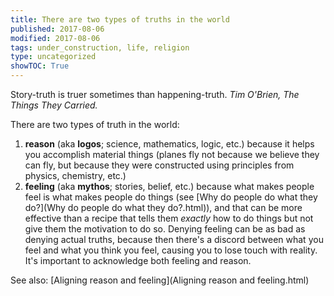 ```yaml
---
title: There are two types of truths in the world
published: 2017-08-06
modified: 2017-08-06
tags: under_construction, life, religion
type: uncategorized
showTOC: True
---
```




Story-truth is truer sometimes than happening-truth. *Tim O'Brien, The Things They Carried.*

There are two types of truth in the world:
1. **reason** (aka **logos**; science, mathematics, logic, etc.) because it helps you accomplish material things (planes fly not because we believe they can fly, but because they were constructed using principles from physics, chemistry, etc.)
1. **feeling** (aka **mythos**; stories, belief, etc.) because what makes people feel is what makes people do things (see [Why do people do what they do?](Why do people do what they do?.html)), and that can be more effective than a recipe that tells them *exactly* how to do things but not give them the motivation to do so. 
Denying feeling can be as bad as denying actual truths, because then there's a discord between what you feel and what you think you feel, causing you to lose touch with reality. It's important to acknowledge both feeling and reason.

See also: [Aligning reason and feeling](Aligning reason and feeling.html)


